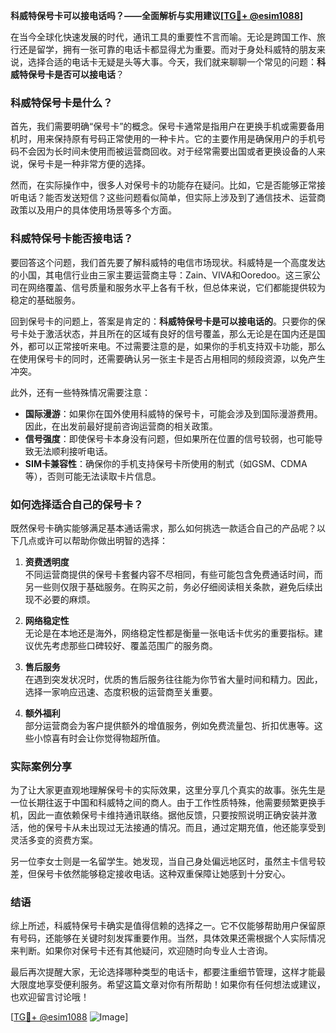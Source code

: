 **科威特保号卡可以接电话吗？——全面解析与实用建议[[TG💪+ @esim1088](https://t.me/s/esim1088)]**

在当今全球化快速发展的时代，通讯工具的重要性不言而喻。无论是跨国工作、旅行还是留学，拥有一张可靠的电话卡都显得尤为重要。而对于身处科威特的朋友来说，选择合适的电话卡无疑是头等大事。今天，我们就来聊聊一个常见的问题：**科威特保号卡是否可以接电话**？

### 科威特保号卡是什么？

首先，我们需要明确“保号卡”的概念。保号卡通常是指用户在更换手机或需要备用机时，用来保持原有号码正常使用的一种卡片。它的主要作用是确保用户的手机号码不会因为长时间未使用而被运营商回收。对于经常需要出国或者更换设备的人来说，保号卡是一种非常方便的选择。

然而，在实际操作中，很多人对保号卡的功能存在疑问。比如，它是否能够正常接听电话？能否发送短信？这些问题看似简单，但实际上涉及到了通信技术、运营商政策以及用户的具体使用场景等多个方面。

### 科威特保号卡能否接电话？

要回答这个问题，我们首先要了解科威特的电信市场现状。科威特是一个高度发达的小国，其电信行业由三家主要运营商主导：Zain、VIVA和Ooredoo。这三家公司在网络覆盖、信号质量和服务水平上各有千秋，但总体来说，它们都能提供较为稳定的基础服务。

回到保号卡的问题上，答案是肯定的：**科威特保号卡是可以接电话的**。只要你的保号卡处于激活状态，并且所在的区域有良好的信号覆盖，那么无论是在国内还是国外，都可以正常接听来电。不过需要注意的是，如果你的手机支持双卡功能，那么在使用保号卡的同时，还需要确认另一张主卡是否占用相同的频段资源，以免产生冲突。

此外，还有一些特殊情况需要注意：

- **国际漫游**：如果你在国外使用科威特的保号卡，可能会涉及到国际漫游费用。因此，在出发前最好提前咨询运营商的相关政策。
- **信号强度**：即使保号卡本身没有问题，但如果所在位置的信号较弱，也可能导致无法顺利接听电话。
- **SIM卡兼容性**：确保你的手机支持保号卡所使用的制式（如GSM、CDMA等），否则可能无法读取卡片信息。

### 如何选择适合自己的保号卡？

既然保号卡确实能够满足基本通话需求，那么如何挑选一款适合自己的产品呢？以下几点或许可以帮助你做出明智的选择：

1. **资费透明度**  
   不同运营商提供的保号卡套餐内容不尽相同，有些可能包含免费通话时间，而另一些则仅限于基础服务。在购买之前，务必仔细阅读相关条款，避免后续出现不必要的麻烦。

2. **网络稳定性**  
   无论是在本地还是海外，网络稳定性都是衡量一张电话卡优劣的重要指标。建议优先考虑那些口碑较好、覆盖范围广的服务商。

3. **售后服务**  
   在遇到突发状况时，优质的售后服务往往能为你节省大量时间和精力。因此，选择一家响应迅速、态度积极的运营商至关重要。

4. **额外福利**  
   部分运营商会为客户提供额外的增值服务，例如免费流量包、折扣优惠等。这些小惊喜有时会让你觉得物超所值。

### 实际案例分享

为了让大家更直观地理解保号卡的实际效果，这里分享几个真实的故事。张先生是一位长期往返于中国和科威特之间的商人。由于工作性质特殊，他需要频繁更换手机，因此一直依赖保号卡维持通讯联络。据他反馈，只要按照说明正确安装并激活，他的保号卡从未出现过无法接通的情况。而且，通过定期充值，他还能享受到灵活多变的资费方案。

另一位李女士则是一名留学生。她发现，当自己身处偏远地区时，虽然主卡信号较差，但保号卡依然能够稳定接收电话。这种双重保障让她感到十分安心。

### 结语

综上所述，科威特保号卡确实是值得信赖的选择之一。它不仅能够帮助用户保留原有号码，还能够在关键时刻发挥重要作用。当然，具体效果还需根据个人实际情况来判断。如果你对保号卡还有其他疑问，欢迎随时向专业人士咨询。

最后再次提醒大家，无论选择哪种类型的电话卡，都要注重细节管理，这样才能最大限度地享受便利服务。希望这篇文章对你有所帮助！如果你有任何想法或建议，也欢迎留言讨论哦！

[[TG💪+ @esim1088](https://t.me/s/esim1088) ![Image](https://i.postimg.cc/4NQfJmqS/Snipaste-2025-05-13-00-14-12.png)]